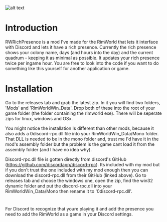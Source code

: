 
![alt text](https://i.imgur.com/TGihCLc.png)

# Introduction
RWRichPresence is a mod I've made for the RimWorld that lets it interface with Discord and lets it have a rich presence.
Currently the rich presence shows your colony name, days (and hours into the day) and the current quadrum - keeping it as minimal as possible. It updates your rich presence twice per ingame hour. You are free to look into the code if you want to do something like this yourself for another application or game. 

# Installation
Go to the releases tab and grab the latest zip. In it you will find two folders, 'Mods' and 'RimWorldWin_Data'. Drop both of these into the root of your game folder (the folder containing the rimworld exe). There will be seperate zips for linux, windows and OSx. 

You might notice the installation Is different than other mods, because it also adds a 0discord-rpc.dll file into your RimWorldWin_Data/Mono folder. That DLL is needed to be in the mono folder and, trust me I'd have it in the mod's assembly folder but the problem is the game cant load it from the assembly folder (and I have no idea why).

Discord-rpc.dll file is gotten directly from discord's GitHub (https://github.com/discordapp/discord-rpc). Its included with my mod but if you don't trust the one included with my mod enough then you can download the discord-rpc.dll from their GitHub (linked above). Go to releases tab and choose the windows one, open the zip, find the win32 dynamic folder and put the discord-rpc.dll into your RimWorldWin_Data/Mono then rename it to '0discord-rpc.dll'. 

#
For Discord to recognize that youre playing it and add the presence you need to add the RimWorld as a game in your Discord settings.
